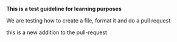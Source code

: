 **This is a test guideline for learning purposes**

We are testing how to create a file, format it and do a pull request

this is a new addition to the pull-request
